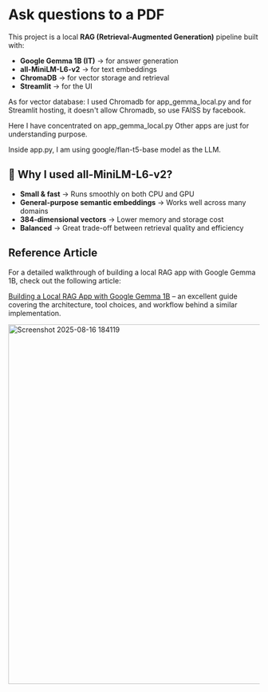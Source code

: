 # Ask questions to a PDF

This project is a local **RAG (Retrieval-Augmented Generation)** pipeline built with:
- **Google Gemma 1B (IT)** → for answer generation
- **all-MiniLM-L6-v2** → for text embeddings
- **ChromaDB** → for vector storage and retrieval
- **Streamlit** → for the UI

As for vector database: I used Chromadb for app_gemma_local.py and for Streamlit hosting, it doesn't allow Chromadb, so use FAISS by facebook.

   
Here I have concentrated on app_gemma_local.py
Other apps are just for understanding purpose.

Inside app.py, I am using google/flan-t5-base model as the LLM.

## 🤔 Why I used all-MiniLM-L6-v2?

-  **Small & fast** → Runs smoothly on both CPU and GPU  
-  **General-purpose semantic embeddings** → Works well across many domains  
-  **384-dimensional vectors** → Lower memory and storage cost  
-  **Balanced** → Great trade-off between retrieval quality and efficiency  

##  Reference Article

For a detailed walkthrough of building a local RAG app with Google Gemma 1B, check out the following article:

[Building a Local RAG App with Google Gemma 1B](https://medium.com/@mathewsparan/building-a-local-rag-app-with-google-gemma-1b-d6e1064b852c) – an excellent guide covering the architecture, tool choices, and workflow behind a similar implementation.

<img width="1799" height="721" alt="Screenshot 2025-08-16 184119" src="https://github.com/user-attachments/assets/ee6e9226-fe9d-4ace-b347-7672af8834ef" />
